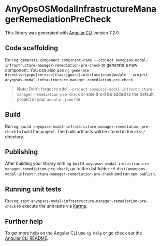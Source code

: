 # AnyOpsOSModalInfrastructureManagerRemediationPreCheck

This library was generated with [Angular CLI](https://github.com/angular/angular-cli) version 7.2.0.

## Code scaffolding

Run `ng generate component component-name --project anyopsos-modal-infrastructure-manager-remediation-pre-check` to generate a new component. You can also use `ng generate directive|pipe|service|class|guard|interface|enum|module --project anyopsos-modal-infrastructure-manager-remediation-pre-check`.
> Note: Don't forget to add `--project anyopsos-modal-infrastructure-manager-remediation-pre-check` or else it will be added to the default project in your `angular.json` file. 

## Build

Run `ng build anyopsos-modal-infrastructure-manager-remediation-pre-check` to build the project. The build artifacts will be stored in the `dist/` directory.

## Publishing

After building your library with `ng build anyopsos-modal-infrastructure-manager-remediation-pre-check`, go to the dist folder `cd dist/anyopsos-modal-infrastructure-manager-remediation-pre-check` and run `npm publish`.

## Running unit tests

Run `ng test anyopsos-modal-infrastructure-manager-remediation-pre-check` to execute the unit tests via [Karma](https://karma-runner.github.io).

## Further help

To get more help on the Angular CLI use `ng help` or go check out the [Angular CLI README](https://github.com/angular/angular-cli/blob/master/README.md).
